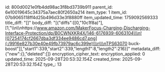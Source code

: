 id: 800d0021e0fb4dd98ac3f8bd3739b911
parent_id: 6e10019645c34375a7aec80f2650a214
item_type: 1
item_id: 07b9065118ff4d25b496d33e3f8880ff
item_updated_time: 1759092569333
title_diff: "[]"
body_diff: "[{\"diffs\":[[0,\"10c1f8a)\"],[1,\"\\\n\\\nhttps://www.amazon.com/MakerFocus-Charging-Discharging-Interface-Protection/dp/B0CWNXKR4X/146-6176939-6063104\\\n![07254174cf2667dba3df334ee9486cd7.png](:/9916e827b30e40e49fb73979ac6c399e)\\\n\\\nTPS63070 buck-boost\"]],\"start1\":339,\"start2\":339,\"length1\":8,\"length2\":216}]"
metadata_diff: {"new":{},"deleted":[]}
encryption_cipher_text: 
encryption_applied: 0
updated_time: 2025-09-28T20:53:32.154Z
created_time: 2025-09-28T20:53:32.154Z
type_: 13